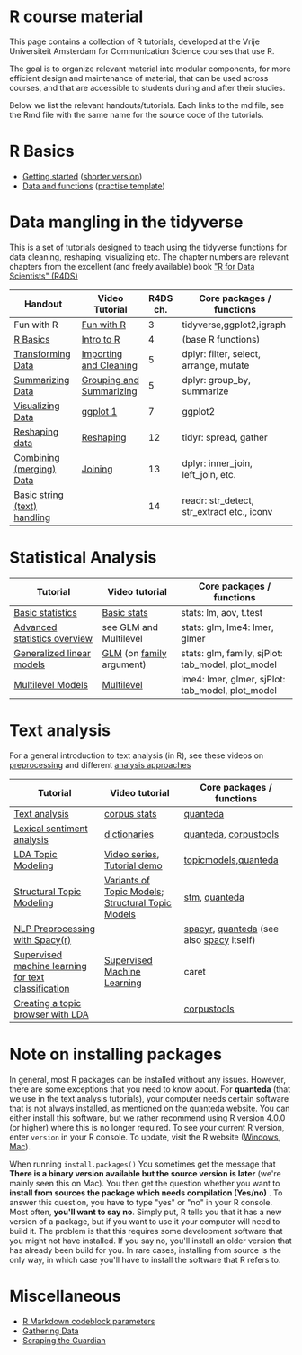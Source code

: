 R course material
============

This page contains a collection of R tutorials, developed at the Vrije Universiteit Amsterdam for Communication Science courses that use R. 

The goal is to organize relevant material into modular components, for more efficient design and maintenance of material, that can be used across courses, and that are accessible to students during and after their studies.

Below we list the relevant handouts/tutorials. Each links to the md file, see the Rmd file with the same name for the source code of the tutorials. 

# R Basics

* [Getting started](tutorials/R_basics_1_getting_started.md) ([shorter version](tutorials/R_basics_1_getting_started_short.md))
* [Data and functions](tutorials/R_basics_2_data_and_functions.md) ([practise template](practise/R_basics_2_data_and_functions_practise.Rmd))

# Data mangling in the tidyverse

This is a set of tutorials designed to teach using the tidyverse functions for data cleaning, reshaping, visualizing etc.
The chapter numbers are relevant chapters from the excellent (and freely available) book ["R for Data Scientists" (R4DS)](http://r4ds.had.co.nz/)

| Handout | Video Tutorial | R4DS ch. | Core packages / functions |
|----|---|---| --- |
| Fun with R | [Fun with R](https://www.youtube.com/watch?v=eYCV8kIsgGs&list=PLjXODJ_lGN_V2ntvV2CN_GvzZ6Qm5km9L&index=2) | 3 | tidyverse,ggplot2,igraph |
| [R Basics](tutorials/R-tidy-4-basics.md) | [Intro to R](https://www.youtube.com/watch?v=PVhZD5MINYM&list=PLjXODJ_lGN_V2ntvV2CN_GvzZ6Qm5km9L&index=1) | 4 | (base R functions) |
| [Transforming Data](tutorials/R-tidy-5-transformation.md) | [Importing and Cleaning](https://www.youtube.com/watch?v=CATqkFiZljU&list=PLjXODJ_lGN_V2ntvV2CN_GvzZ6Qm5km9L&index=3) |  5 | dplyr: filter, select, arrange, mutate | 
| [Summarizing Data](tutorials/R-tidy-5b-groupby.md) | [Grouping and Summarizing](https://www.youtube.com/watch?v=lde7wLORQpo&list=PLjXODJ_lGN_V2ntvV2CN_GvzZ6Qm5km9L&index=4) | 5 | dplyr: group_by, summarize |
| [Visualizing Data](tutorials/r-tidy-3_7-visualization.md) | [ggplot 1](https://www.youtube.com/watch?v=wO5mrVaCB28&list=PLjXODJ_lGN_V2ntvV2CN_GvzZ6Qm5km9L&index=7) |7 | ggplot2  |
| [Reshaping data](tutorials/r-tidy-12-reshaping.md) | [Reshaping](https://www.youtube.com/watch?v=j4lZWJ3Osr8&list=PLjXODJ_lGN_V2ntvV2CN_GvzZ6Qm5km9L&index=5) |12 | tidyr: spread, gather |
| [Combining (merging) Data](tutorials/R-tidy-13a-joining.md) | [Joining](https://www.youtube.com/watch?v=gg87Nv98VhQ&list=PLjXODJ_lGN_V2ntvV2CN_GvzZ6Qm5km9L&index=6) |13 | dplyr: inner_join, left_join, etc. | 
| [Basic string (text) handling](tutorials/R-tidy-14-strings.md) |  |14 | readr: str_detect, str_extract etc., iconv |

# Statistical Analysis
| Tutorial | Video tutorial | Core packages / functions |
|----|---|---|
| [Basic statistics](tutorials/simple_modeling.md) | [Basic stats](https://www.youtube.com/watch?v=1K3SKsEj9eI) | stats: lm, aov, t.test |
| [Advanced statistics overview](tutorials/advanced_modeling.md) | see GLM and Multilevel | stats: glm, lme4: lmer, glmer |
| [Generalized linear models](https://htmlpreview.github.io/?https://github.com/ccs-amsterdam/r-course-material/blob/master/tutorials/generalized_linear_models.html) | [GLM](https://www.youtube.com/watch?v=DDP62EUMRFs&list=PL-i7GM-A1wBarcTV3wN2f-AAuEK3j76M0) (on [family](https://www.youtube.com/watch?v=DDP62EUMRFs&list=PL-i7GM-A1wBarcTV3wN2f-AAuEK3j76M0&index=1) argument) | stats: glm, family, sjPlot: tab_model, plot_model |
| [Multilevel Models](https://htmlpreview.github.io/?https://github.com/ccs-amsterdam/r-course-material/blob/master/tutorials/multilevel_models.html) | [Multilevel](https://www.youtube.com/watch?v=1Tw1eIfSyEQ&list=PL-i7GM-A1wBarcTV3wN2f-AAuEK3j76M0&index=4) | lme4: lmer, glmer, sjPlot: tab_model, plot_model |


# Text analysis 


For a general introduction to text analysis (in R), see these videos on [preprocessing](https://www.youtube.com/watch?v=O6CGXnxPHok&list=PL-i7GM-A1wBZYRYTpem7hNVHK3hSV_1It&index=1&t=482s) and different [analysis approaches](https://www.youtube.com/watch?v=bHa2CClBYFw&list=PL-i7GM-A1wBZYRYTpem7hNVHK3hSV_1It&index=4)

| Tutorial | Video tutorial |  Core packages / functions |
|----|---|---|
| [Text analysis](tutorials/R_text_3_quanteda.md) | [corpus stats](https://www.youtube.com/watch?v=7z7U7ORFWQM&list=PL-i7GM-A1wBZYRYTpem7hNVHK3hSV_1It&index=3) |  [quanteda](https://quanteda.io/) |
| [Lexical sentiment analysis](tutorials/sentiment_analysis.md) | [dictionaries](https://www.youtube.com/watch?v=U0l5GB0i3uU&list=PL-i7GM-A1wBZYRYTpem7hNVHK3hSV_1It&index=5) | [quanteda](https://quanteda.io/), [corpustools](https://github.com/kasperwelbers/corpustools) |
| [LDA Topic Modeling](tutorials/r_text_lda.md) | [Video series](https://www.youtube.com/playlist?list=PLjXODJ_lGN_WtxhPsQ_t0aHtFAcsIh1-8), [Tutorial demo](https://youtu.be/4YyoMGv1nkc) |  [topicmodels](https://www.rdocumentation.org/packages/topicmodels/versions/0.2-8),[quanteda](https://quanteda.io/)   |
| [Structural Topic Modeling](tutorials/r_text_stm.md) | [Variants of Topic Models](https://www.youtube.com/watch?v=3rqkSqKp85s&list=PLjXODJ_lGN_U02yQyZG5YpBgseVpiS9s2&index=2&t=0s); [Structural Topic Models](https://www.youtube.com/watch?v=37yvQdQw5j8&list=PLjXODJ_lGN_U02yQyZG5YpBgseVpiS9s2&index=2) | [stm](https://www.structuraltopicmodel.com/), [quanteda](https://quanteda.io/)  |
| [NLP Preprocessing with Spacy(r)](tutorials/r_text_nlp.md) | |  [spacyr](https://www.rdocumentation.org/packages/spacyr/versions/0.9.91), [quanteda](https://quanteda.io/) (see also [spacy](https://spacy.io/) itself) |
| [Supervised machine learning for text classification](tutorials/r_text_ml.md) | [Supervised Machine Learning](https://www.youtube.com/playlist?list=PLjXODJ_lGN_XdMBgyscXHXuSB81zUoXCR) |  caret |
| [Creating a topic browser with LDA](tutorials/R_text_topicbrowser.md) | |  [corpustools](https://cran.r-project.org/web/packages/corpustools/vignettes/corpustools.html) |

# Note on installing packages

In general, most R packages can be installed without any issues. However, there are some exceptions that you need to know about. 
For **quanteda** (that we use in the text analysis tutorials), your computer needs certain software that is not always installed, as mentioned on the [quanteda website](https://quanteda.io/).
You can either install this software, but we rather recommend using R version 4.0.0 (or higher) where this is no longer required.
To see your current R version, enter `version` in your R console.
To update, visit the R website ([Windows](https://cran.r-project.org/bin/windows/base/), [Mac](https://cran.r-project.org/bin/macosx/)).

When running `install.packages()` You sometimes get the message that **There is a binary version available but the source version is later** (we're mainly seen this on Mac).
You then get the question whether you want to **install from sources the package which needs compilation (Yes/no)** .
To answer this question, you have to type "yes" or "no" in your R console.
Most often, **you'll want to say no**.
Simply put, R tells you that it has a new version of a package, but if you want to use it your computer will need to build it.
The problem is that this requires some development software that you might not have installed.
If you say no, you'll install an older version that has already been build for you.
In rare cases, installing from source is the only way, in which case you'll have to install the software that R refers to.

# Miscellaneous

* [R Markdown codeblock parameters](miscellaneous/RMarkdown_parameters.Rmd)
* [Gathering Data](https://github.com/ccs-amsterdam/r-course-material/blob/master/tutorials/Gathering_data.md)
* [Scraping the Guardian](https://github.com/ccs-amsterdam/r-course-material/blob/master/tutorials/guardian.md)
